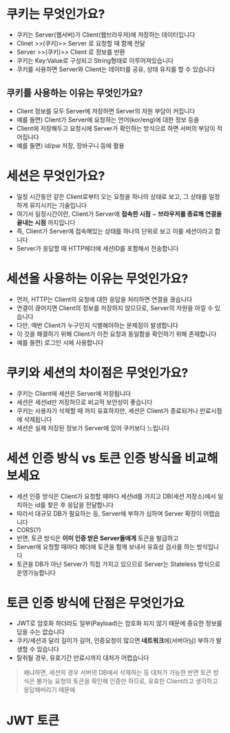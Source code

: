 # 쿠키는 무엇인가요?
- 쿠키는 Server(웹서버)가 Client(웹브라우저)에 저장하는 데이터입니다
- Clinet >>(쿠키)>> Server 로 요청할 때 함께 전달
- Server >>(쿠키)>> Client 로 정보를 반환
- 쿠키는 Key:Value로 구성되고 String형태로 이루어져있습니다
- 쿠키를 사용하면 Server와 Client는 데이터를 공유, 상태 유지를 할 수 있습니다
## 쿠키를 사용하는 이유는 무엇인가요?
- Client 정보를 모두 Server에 저장하면 Server의 자원 부담이 커집니다
- 예를 들면) Client가 Server에 요청하는 언어(kor/eng)에 대한 정보 등을
- Client에 저장해두고 요청시에 Server가 확인하는 방식으로 하면 서버의 부담이 적어집니다
- 예를 들면) id/pw 저장, 장바구니 등에 활용

# 세션은 무엇인가요?
- 일정 시간동안 같은 Client로부터 오는 요청을 하나의 상태로 보고, 그 상태를 일정하게 유지시키는 기술입니다
- 여기서 일정시간이란, Client가 Server에 **접속한 시점** ~ **브라우저를 종료해 연결을 끝내는 시점** 까지입니다
- 즉, Client가 Server에 접속해있는 상태를 하나의 단위로 보고 이를 세션이라고 합니다
- Server가 응답할 때 HTTP헤더에 세션ID를 포함해서 전송합니다

# 세션을 사용하는 이유는 무엇인가요?
- 먼저, HTTP는 Client의 요청에 대한 응답을 처리하면 연결을 끊습니다
- 연결이 끊어지면 Client의 정보를 저장하지 않으므로, Server의 자원을 아낄 수 있습니다
- 다만, 매번 Client가 누구인지 식별해야하는 문제점이 발생합니다
- 이 것을 해결하기 위해 Client가 이전 요청과 동일함을 확인하기 위해 존재합니다
- 예를 들면) 로그인 시에 사용합니다

# 쿠키와 세션의 차이점은 무엇인가요?
- 쿠키는 Client에 세션은 Server에 저장됩니다
- 세션은 세션id만 저장하므로 비교적 보안성이 좋습니다
- 쿠키는 사용자가 삭제할 때 까지 유효하지만, 세션은 Client가 종료되거나 만료시점에 삭제됩니다
- 세션은 실제 저장된 정보가 Server에 있어 쿠키보다 느립니다

# 세션 인증 방식 vs 토큰 인증 방식을 비교해보세요
- 세션 인증 방식은 Client가 요청할 때마다 세션id를 가지고 DB(세션 저장소)에서 일치하는 id를 찾은 후 응답을 전달합니다
- 따라서 대규모 DB가 필요하는 등, Server에 부하가 심하며 Server 확장이 어렵습니다
- CORS(?)
- 반면, 토큰 방식은 **이미 인증 받은 Server들에게** 토큰을 발급하고
- Server에 요청할 때마다 헤더에 토큰을 함께 보내서 유효성 검사를 하는 방식입니다
- 토큰을 DB가 아닌 Server가 직접 가지고 있으므로 Server는 Stateless 방식으로 운영가능합니다
# 토큰 인증 방식에 단점은 무엇인가요
- JWT로 암호화 하더라도 일부(Payload)는 암호화 되지 않기 때문에 중요한 정보를 담을 수는 없습니다
- 쿠키/세션과 달리 길이가 길어, 인증요청이 많으면 **네트워크**에(서버아님) 부하가 발생할 수 있습니다
- 탈취될 경우, 유효기간 만료시까지 대처가 어렵습니다
> 왜냐하면, 세션의 경우 서버의 DB에서 삭제하는 등 대처가 가능한 반면 토큰 방식은 불가능
> 요청의 토큰을 확인해 인증만 하므로, 유효한 Client라고 생각하고 응답해버리기 때문에


# JWT 토큰
